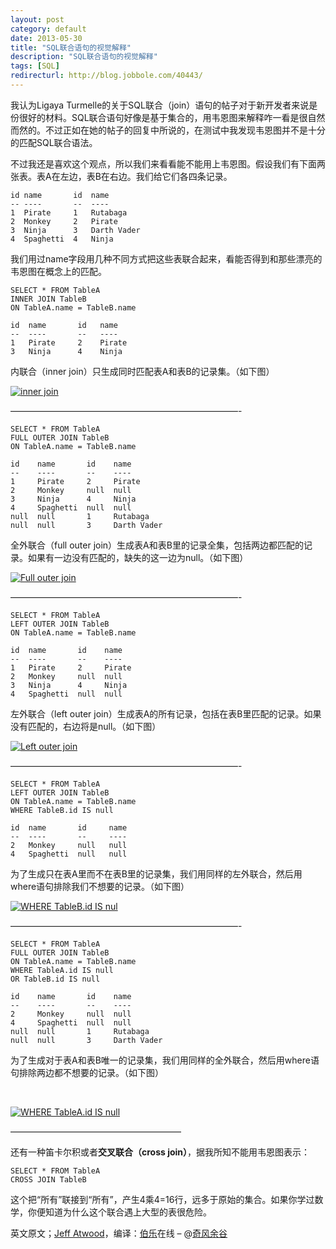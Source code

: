 ```yaml
---
layout: post
category: default
date: 2013-05-30
title: "SQL联合语句的视觉解释"
description: "SQL联合语句的视觉解释"
tags: [SQL]
redirecturl: http://blog.jobbole.com/40443/
---
```



我认为Ligaya Turmelle的关于SQL联合（join）语句的帖子对于新开发者来说是份很好的材料。SQL联合语句好像是基于集合的，用韦恩图来解释咋一看是很自然而然的。不过正如在她的帖子的回复中所说的，在测试中我发现韦恩图并不是十分的匹配SQL联合语法。

不过我还是喜欢这个观点，所以我们来看看能不能用上韦恩图。假设我们有下面两张表。表A在左边，表B在右边。我们给它们各四条记录。

    id name       id  name
    -- ----       --  ----
    1  Pirate     1   Rutabaga
    2  Monkey     2   Pirate
    3  Ninja      3   Darth Vader
    4  Spaghetti  4   Ninja

我们用过name字段用几种不同方式把这些表联合起来，看能否得到和那些漂亮的韦恩图在概念上的匹配。

    SELECT * FROM TableA
    INNER JOIN TableB
    ON TableA.name = TableB.name
     
    id  name       id   name
    --  ----       --   ----
    1   Pirate     2    Pirate
    3   Ninja      4    Ninja

内联合（inner join）只生成同时匹配表A和表B的记录集。（如下图）

[![inner join](/post-images/2013-05/iinner-join.png "inner join")](/post-images/2013-05/iinner-join.png "inner join")

——————————————————————————-

    SELECT * FROM TableA
    FULL OUTER JOIN TableB
    ON TableA.name = TableB.name
     
    id    name       id    name
    --    ----       --    ----
    1     Pirate     2     Pirate
    2     Monkey     null  null
    3     Ninja      4     Ninja
    4     Spaghetti  null  null
    null  null       1     Rutabaga       
    null  null       3     Darth Vader

全外联合（full outer join）生成表A和表B里的记录全集，包括两边都匹配的记录。如果有一边没有匹配的，缺失的这一边为null。（如下图）

[![Full outer join](/post-images/2013-05/Full-outer-join.png "Full outer join")](/post-images/2013-05/Full-outer-join.png "Full outer join")

——————————————————————————-

    SELECT * FROM TableA
    LEFT OUTER JOIN TableB
    ON TableA.name = TableB.name
     
    id  name       id    name
    --  ----       --    ----
    1   Pirate     2     Pirate
    2   Monkey     null  null
    3   Ninja      4     Ninja
    4   Spaghetti  null  null

左外联合（left outer join）生成表A的所有记录，包括在表B里匹配的记录。如果没有匹配的，右边将是null。（如下图）

[![Left outer join](/post-images/2013-05/Left-outer-join.png "Left outer join")](/post-images/2013-05/Left-outer-join.png "Left outer join")

——————————————————————————-

    SELECT * FROM TableA
    LEFT OUTER JOIN TableB
    ON TableA.name = TableB.name
    WHERE TableB.id IS null
     
    id  name       id     name
    --  ----       --     ----
    2   Monkey     null   null
    4   Spaghetti  null   null

为了生成只在表A里而不在表B里的记录集，我们用同样的左外联合，然后用where语句排除我们不想要的记录。（如下图）

[![](/post-images/2013-05/WHERE-TableB.id-IS-nul.png "WHERE TableB.id IS nul")](/post-images/2013-05/WHERE-TableB.id-IS-nul.png "WHERE TableB.id IS nul")

——————————————————————————-

    SELECT * FROM TableA
    FULL OUTER JOIN TableB
    ON TableA.name = TableB.name
    WHERE TableA.id IS null 
    OR TableB.id IS null
     
    id    name       id    name
    --    ----       --    ----
    2     Monkey     null  null
    4     Spaghetti  null  null
    null  null       1     Rutabaga
    null  null       3     Darth Vader

为了生成对于表A和表B唯一的记录集，我们用同样的全外联合，然后用where语句排除两边都不想要的记录。（如下图）

 

[![](/post-images/2013-05/WHERE-TableA.id-IS-null.png "WHERE TableA.id IS null")](/post-images/2013-05/WHERE-TableA.id-IS-null.png "WHERE TableA.id IS null")

———————————————————–

还有一种笛卡尔积或者**交叉联合（cross join）**，据我所知不能用韦恩图表示：

    SELECT * FROM TableA
    CROSS JOIN TableB

这个把“所有”联接到“所有”，产生4乘4=16行，远多于原始的集合。如果你学过数学，你便知道为什么这个联合遇上大型的表很危险。

英文原文；[Jeff Atwood](http://www.codinghorror.com/blog/2007/10/a-visual-explanation-of-sql-joins.html)，编译：[伯乐](http://www.jobbole.com "伯乐在线")在线 – @[奇风余谷](http://weibo.com/deepfish2567 "奇风余谷")
